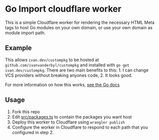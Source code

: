 # Go Import cloudflare worker

This is a simple Cloudflare worker for rendering the necessary HTML Meta tags to host Go modules on your own domain, or use your own domain as module import path.

## Example

This allows `ivan.dev/custompkg` to be hosted at `github.com/ivanvanderbyl/custompkg` and installed with `go get ivan.dev/custompkg`. There are two main benefits to this: 1. I can change VCS providers without breaking anyones code, 2. It looks good.

For more information on how this works, [see the Go docs](https://pkg.go.dev/cmd/go#hdr-Remote_import_paths)

## Usage

1. Fork this repo
2. Edit [src/packages.ts](/src/packages.ts) to contain the packages you want host
3. Deploy this worker to Cloudflare using `wrangler publish`
4. Configure the worker in Cloudflare to respond to each path that you configured in step 2.

